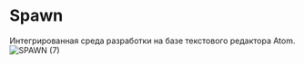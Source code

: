 # Spawn
Интегрированная среда разработки на базе текстового редактора Atom.
![SPAWN (7)](https://user-images.githubusercontent.com/46446920/163968217-59ef1d21-1663-4179-82fc-80cd318afc2a.png)
